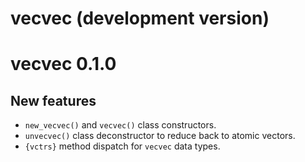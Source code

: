 # vecvec (development version)

# vecvec 0.1.0

## New features

* `new_vecvec()` and `vecvec()` class constructors.
* `unvecvec()` class deconstructor to reduce back to atomic vectors.
* `{vctrs}` method dispatch for `vecvec` data types.
